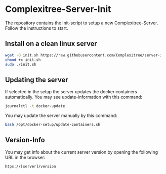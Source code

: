 # Complexitree-Server-Init

The repository contains the init-script to setup a new Complexitree-Server. Follow the instructions to start.

## Install on a clean linux server

```bash
wget -O init.sh https://raw.githubusercontent.com/Complexitree/server-init/refs/heads/main/init.sh
chmod +x init.sh
sudo ./init.sh
```

## Updating the server

If selected in the setup the server updates the docker containers automatically. You may see update-information with this command:

```bash
journalctl -t docker-update
```

You may update the server manually by this command:

```bash
bash /opt/docker-setup/update-containers.sh
```

## Version-Info

You may get info about the current server version by opening the following URL in the browser:

``
htps://[server]/version
``
